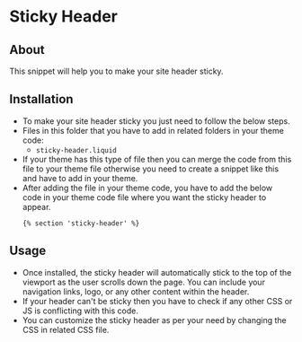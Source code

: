 # Sticky Header

## About
This snippet will help you to make your site header sticky.

## Installation
- To make your site header sticky you just need to follow the below steps. 
- Files in this folder that you have to add in related folders in your theme code:
  - `sticky-header.liquid`  
- If your theme has this type of file then you can merge the code from this file to your theme file otherwise you need to create a snippet like this and have to add in your theme.
- After adding the file in your theme code, you have to add the below code in your theme code file where you want the sticky header to appear.
  ```liquid
  {% section 'sticky-header' %}
  ```
  
## Usage

- Once installed, the sticky header will automatically stick to the top of the viewport as the user scrolls down the page. You can include your navigation links, logo, or any other content within the header.
- If your header can't be sticky then you have to check if any other CSS or JS is conflicting with this code.
- You can customize the sticky header as per your need by changing the CSS in related CSS file.